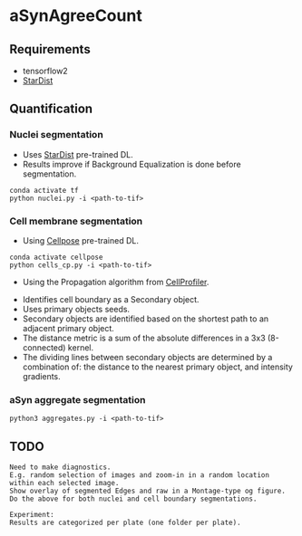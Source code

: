 # aSynAgreeCount


## Requirements

* tensorflow2
* [StarDist](https://github.com/stardist/stardist)



## Quantification


### Nuclei segmentation

* Uses [StarDist](https://github.com/stardist/stardist) pre-trained DL.
* Results improve if Background Equalization is done before segmentation.

```
conda activate tf
python nuclei.py -i <path-to-tif>
```

### Cell membrane segmentation

* Using [Cellpose](https://github.com/mouseland/cellpose) pre-trained DL.

```
conda activate cellpose
python cells_cp.py -i <path-to-tif>
```

* Using the Propagation algorithm from [CellProfiler](https://cellprofiler.org).  

- Identifies cell boundary as a Secondary object.  
- Uses primary objects seeds.  
- Secondary objects are identified based on the shortest path to an adjacent primary object.  
- The distance metric is a sum of the absolute differences in a 3x3 (8-connected) kernel.  
- The dividing lines between secondary objects are determined by a combination of: the distance to the nearest primary object, and intensity gradients.  



### aSyn aggregate segmentation

```
python3 aggregates.py -i <path-to-tif>
```



## TODO

```
Need to make diagnostics.
E.g. random selection of images and zoom-in in a random location within each selected image.
Show overlay of segmented Edges and raw in a Montage-type og figure.
Do the above for both nuclei and cell boundary segmentations.
```

```
Experiment:
Results are categorized per plate (one folder per plate).
```


